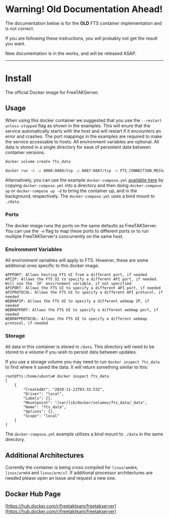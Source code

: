 # Warning! Old Documentation Ahead!

The documentation below is for the **OLD** FTS container implementation and is not correct.

If you are following these instructions, you will probably not get the result you want.

New documentation is in the works, and will be released ASAP.

---

# Install

The official Docker image for FreeTAKServer.

## Usage
When using this docker container we suggested that you use the `--restart unless-stopped` flag as shown in the examples.  This will enure that the service automatically starts with the host and will restart if it encounters an error and crashes.  The port mappings in the examples are required to make the service accessable to hosts.  All environment variables are optional.  All data is stored in a single directory for ease of persistent data between container versions.

```bash
docker volume create fts_data

docker run -d -p 8080:8080/tcp -p 8087:8087/tcp -e FTS_CONNECTION_MESSAGE="Server Connection Message" -e FTS_COT_TO_DB="True" -v fts_data:/data --name fts --restart unless-stopped freetakteam/freetakserver:1.1.2
```

Alternatively, you can use the example `docker-compose.yml` [available here](https://github.com/FreeTAKTeam/FreeTAKServer-Docker/blob/main/docker-compose.yml) by copying `docker-compose.yml` into a directory and then doing `docker-compose up` or `docker-compose up -d` to bring the container up, and in the background, respectively. The `docker-compose.yml` uses a bind mount to `./data`.

### Ports
The docker image runs the ports on the same defaults as FreeTAKServer.  You can use the `-e` flag to map these ports to different ports or to run multiple FreeTAKServer's concurrently on the same host.

### Environment Variables
All environment variables will apply to FTS. However, these are some additional ones specific to this docker image.
```
APPPORT: Allows hosting FTS UI from a different port, if needed
APIIP: Allows the FTS UI to specify a different API port, if needed. Will use the `IP` environment variable, if not specified
APIPORT: Allows the FTS UI to specify a different API port, if needed
APIPROTOCOL: Allows the FTS UI to specify a different API protocol, if needed
WEBMAPIP: Allows the FTS UI to specify a different webmap IP, if needed
WEBMAPPORT: Allows the FTS UI to specify a different webmap port, if needed
WEBMAPPROTOCOL: Allows the FTS UI to specify a different webmap protocol, if needed
```

### Storage
All data in this container is stored in `/data`.  This directory will need to be stored to a volume if you wish to persist data between updates.

If you use a storage volume you may need to run `docker inspect fts_data` to find where it saved the data.  It will return something similar to this:
```
root@fts:/home/ubuntu# docker inspect fts_data
[
    {
        "CreatedAt": "2020-11-12T03:32:53Z",
        "Driver": "local",
        "Labels": {},
        "Mountpoint": "/var/lib/docker/volumes/fts_data/_data",
        "Name": "fts_data",
        "Options": {},
        "Scope": "local"
    }
]
```

The `docker-compose.yml` example utilizes a bind mount to `./data` in the same directory.

## Additional Architectures
Currently the container is being cross compiled for `linux/amd64`,  `linux/arm64` and `linux/arm/v7`.  If additional processor architectures are needed please open an issue and request a new one.

## Docker Hub Page
[https://hub.docker.com/r/freetakteam/freetakserver](https://hub.docker.com/r/freetakteam/freetakserver)
